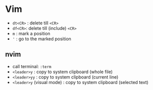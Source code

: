 # Vim

- `dt<CR>` : delete till `<CR>`
- `df<CR>`: delete till (include) `<CR>`
- `m` : mark a position
- `'` : go to the marked position

## nvim

- call terminal: `:term`
- `<leader>y` : copy to system clipboard (whole file)
- `<leader>yy` : copy to system clipboard (current line)
- `<leader>y` (visual mode) : copy to system clipboard (selected text)
